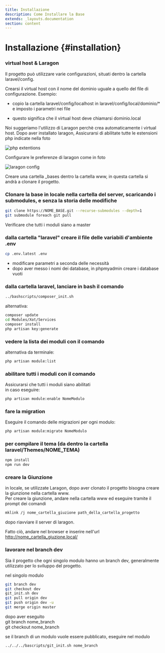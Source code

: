 ```yaml
---
title: Installazione
description: Come Installare la Base
extends: _layouts.documentation
section: content
---
```


# Installazione {#installation}

### virtual host & Laragon

Il progetto può utilizzare varie configurazioni, situati dentro la cartella laravel/config.  

Crearsi il virtual host con il nome del dominio uguale a quello del file di configurazione. Esempio:

- copio la cartella laravel/config/localhost in laravel/config/local/dominio/* e imposto i parametri nei file

- questo significa che il virtual host deve chiamarsi dominio.local

Noi suggeriamo l'utilizzo di Laragon perchè crea automaticamente i virtual host.
Dopo aver installato laragon, Assicurarsi di abilitate tutte le estensioni php indicate nella foto

<img class="block m-auto" src="https://laraxot.github.io/module_xot_fila3/assets/img/php-extentions.png" alt="php extentions" />  

Configurare le preferenze di laragon come in foto

<img class="block m-auto" src="https://laraxot.github.io/module_xot_fila3/assets/img/laragon-config.png" alt="laragon config" />  


Creare una cartella _bases dentro la cartella www, in questa cartella si andrà a clonare il progetto.

### Clonare la base in locale nella cartella del server, scaricando i submodules, e senza la storia delle modifiche

```bash
git clone https://NOME_BASE.git --recurse-submodules --depth=1
git submodule foreach git pull
```

Verificare che tutti i moduli siano a master

### dalla cartella "laravel" creare il file delle variabili d'ambiente .env 
    
```bash
cp .env.latest .env
```

- modificare parametri a seconda delle necessità
- dopo aver messo i nomi dei database, in phpmyadmin creare i database vuoti

### dalla cartella laravel, lanciare in bash il comando

```bash
../bashscripts/composer_init.sh
```

alternativa: 

```bash
composer update
cd Modules/Xot/Services
composer install
php artisan key:generate
```

### vedere la lista dei moduli con il comando

alternativa da terminale:

```bash
php artisan module:list 
```

### abilitare tutti i moduli con il comando

Assicurarsi che tutti i moduli siano abilitati  
in caso eseguire:

```bash
php artisan module:enable NomeModulo
```

### fare la migration

Eseguire il comando delle migrazioni per ogni modulo:

```bash
php artisan module:migrate NomeModulo
```

### per compilare il tema (da dentro la cartella laravel/Themes/NOME_TEMA)

```bash
npm install
npm run dev
```  

### creare la Giunzione

in locale, se utilizzate Laragon, dopo aver clonato il progetto bisogna creare la giunzione nella cartella www.  
Per creare la giunzione, andare nella cartella www ed eseguire tramite il prompt dei comandi 

```bash
mklink /j nome_cartella_giuzione path_della_cartella_progetto
```  

dopo riavviare il server di laragon.

Fatto ciò, andare nel browser e inserire nell'url http://nome_cartella_giuzione.local/

### lavorare nel branch dev

Sia il progetto che ogni singolo modulo hanno un branch dev, generalmente utilizzato per lo sviluppo del progetto.  

nel singolo modulo  

```bash
git branch dev
git checkout dev
git_init.sh dev
git pull origin dev
git push origin dev -u
git merge origin master
```  

dopo aver eseguito  
git branch nome_branch  
git checkout nome_branch  

se il branch di un modulo vuole essere pubblicato, eseguire nel modulo 
```bash
../../../bascripts/git_init.sh nome_branch
```  
